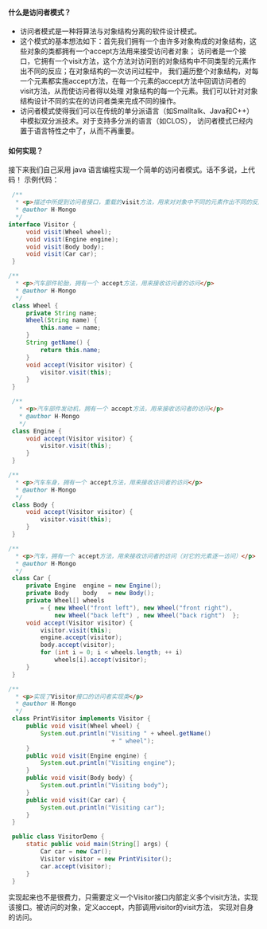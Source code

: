 #### 什么是访问者模式？
* 访问者模式是一种将算法与对象结构分离的软件设计模式。
* 这个模式的基本想法如下：首先我们拥有一个由许多对象构成的对象结构，这些对象的类都拥有一个accept方法用来接受访问者对象；
  访问者是一个接口，它拥有一个visit方法，这个方法对访问到的对象结构中不同类型的元素作出不同的反应；在对象结构的一次访问过程中，
  我们遍历整个对象结构，对每一个元素都实施accept方法，在每一个元素的accept方法中回调访问者的visit方法，从而使访问者得以处理
  对象结构的每一个元素。我们可以针对对象结构设计不同的实在的访问者类来完成不同的操作。
* 访问者模式使得我们可以在传统的单分派语言（如Smalltalk、Java和C++）中模拟双分派技术。对于支持多分派的语言（如CLOS），
  访问者模式已经内置于语言特性之中了，从而不再重要。
#### 如何实现？
接下来我们自己采用 java 语言编程实现一个简单的访问者模式。话不多说，上代码！
示例代码：
```java
 /**
  * <p>描述中所提到访问者接口，重载的visit方法，用来对对象中不同的元素作出不同的反应</p>
  * @author H-Mongo
  */
interface Visitor {
     void visit(Wheel wheel);
     void visit(Engine engine);
     void visit(Body body);
     void visit(Car car);
 }

/**
  * <p>汽车部件轮胎，拥有一个 accept方法，用来接收访问者的访问</p>
  * @author H-Mongo
  */
 class Wheel {
     private String name;
     Wheel(String name) {
         this.name = name;
     }
     String getName() {
         return this.name;
     }
     void accept(Visitor visitor) {
         visitor.visit(this);
     }
 }

 /**
   * <p>汽车部件发动机，拥有一个 accept方法，用来接收访问者的访问</p>
   * @author H-Mongo
   */
 class Engine {
     void accept(Visitor visitor) {
         visitor.visit(this);
     }
 }

/**
  * <p>汽车车身，拥有一个 accept方法，用来接收访问者的访问</p>
  * @author H-Mongo
  */
 class Body {
     void accept(Visitor visitor) {
         visitor.visit(this);
     }
 }

/**
  * <p>汽车，拥有一个 accept方法，用来接收访问者的访问（对它的元素逐一访问）</p>
  * @author H-Mongo
  */
 class Car {
     private Engine  engine = new Engine();
     private Body    body   = new Body();
     private Wheel[] wheels 
         = { new Wheel("front left"), new Wheel("front right"),
             new Wheel("back left") , new Wheel("back right")  };
     void accept(Visitor visitor) {
         visitor.visit(this);
         engine.accept(visitor);
         body.accept(visitor);
         for (int i = 0; i < wheels.length; ++ i)
             wheels[i].accept(visitor);
     }
 }

/**
  * <p>实现了Visitor接口的访问者实现类</p>
  * @author H-Mongo
  */
 class PrintVisitor implements Visitor {
     public void visit(Wheel wheel) {
         System.out.println("Visiting " + wheel.getName()
                             + " wheel");
     }
     public void visit(Engine engine) {
         System.out.println("Visiting engine");
     }
     public void visit(Body body) {
         System.out.println("Visiting body");
     }
     public void visit(Car car) {
         System.out.println("Visiting car");
     }
 }

 public class VisitorDemo {
     static public void main(String[] args) {
         Car car = new Car();
         Visitor visitor = new PrintVisitor();
         car.accept(visitor);
     }
 }
```
 实现起来也不是很费力，只需要定义一个Visitor接口内部定义多个visit方法，实现该接口。被访问的对象，定义accept，内部调用visitor的visit方法，
 实现对自身的访问。